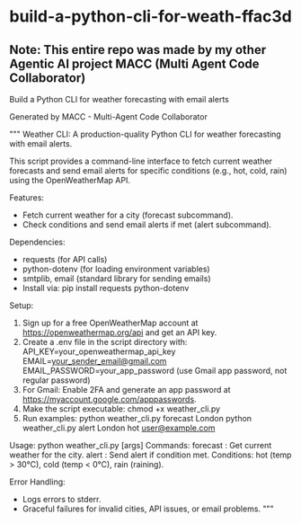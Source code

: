 # build-a-python-cli-for-weath-ffac3d

## Note: This entire repo was made by my other Agentic AI project MACC (Multi Agent Code Collaborator)

Build a Python CLI for weather forecasting with email alerts

Generated by MACC - Multi-Agent Code Collaborator

"""
Weather CLI: A production-quality Python CLI for weather forecasting with email alerts.

This script provides a command-line interface to fetch current weather forecasts and send email
alerts for specific conditions (e.g., hot, cold, rain) using the OpenWeatherMap API.

Features:
- Fetch current weather for a city (forecast subcommand).
- Check conditions and send email alerts if met (alert subcommand).

Dependencies:
- requests (for API calls)
- python-dotenv (for loading environment variables)
- smtplib, email (standard library for sending emails)
- Install via: pip install requests python-dotenv

Setup:
1. Sign up for a free OpenWeatherMap account at https://openweathermap.org/api and get an API key.
2. Create a .env file in the script directory with:
   API_KEY=your_openweathermap_api_key
   EMAIL=your_sender_email@gmail.com
   EMAIL_PASSWORD=your_app_password (use Gmail app password, not regular password)
3. For Gmail: Enable 2FA and generate an app password at https://myaccount.google.com/apppasswords.
4. Make the script executable: chmod +x weather_cli.py
5. Run examples:
   python weather_cli.py forecast London
   python weather_cli.py alert London hot user@example.com

Usage:
python weather_cli.py <command> [args]
Commands:
  forecast <city>     : Get current weather for the city.
  alert <city> <condition> <email> : Send alert if condition met.
    Conditions: hot (temp > 30°C), cold (temp < 0°C), rain (raining).

Error Handling:
- Logs errors to stderr.
- Graceful failures for invalid cities, API issues, or email problems.
"""
